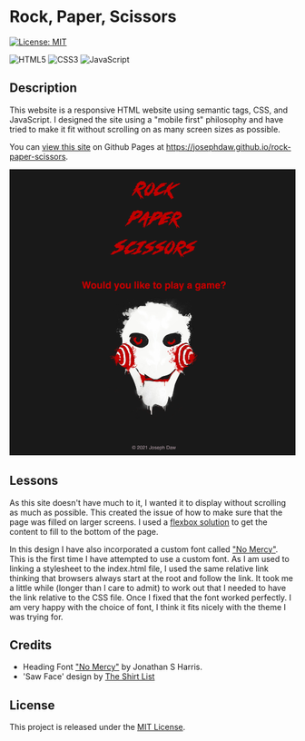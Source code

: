 # Rock, Paper, Scissors

[![License: MIT](https://img.shields.io/badge/License-MIT-yellow.svg)](https://opensource.org/licenses/MIT)

![HTML5](https://img.shields.io/badge/html5-%23E34F26.svg?logo=html5&logoColor=white)
![CSS3](https://img.shields.io/badge/css3-%231572B6.svg?&logo=css3&logoColor=white)
![JavaScript](https://img.shields.io/badge/javascript-%23323330.svg?&logo=javascript&logoColor=%23F7DF1E)

## Description
This website is a responsive HTML website using semantic tags, CSS, and JavaScript. I designed the site using a "mobile first" philosophy and have tried to make it fit without scrolling on as many screen sizes as possible.

You can [view this site](https://josephdaw.github.io/rock-paper-scissors) on Github Pages at https://josephdaw.github.io/rock-paper-scissors.

![site preview](assets/img/rock-paper-scissors.png)

## Lessons
As this site doesn't have much to it, I wanted it to display without scrolling as much as possible. This created the issue of how to make sure that the page was filled on larger screens. I used a [flexbox solution](https://stackoverflow.com/questions/16679146/force-footer-on-bottom-on-pages-with-little-content) to get the content to fill to the bottom of the page.

In this design I have also incorporated a custom font called ["No Mercy"](https://www.fontspace.com/no-mercy-font-f62831). This is the first time I have attempted to use a custom font. As I am used to linking a stylesheet to the index.html file, I used the same relative link thinking that browsers always start at the root and follow the link. It took me a little while (longer than I care to admit) to work out that I needed to have the link relative to the CSS file. Once I fixed that the font worked perfectly. I am very happy with the choice of font, I think it fits nicely with the theme I was trying for.

## Credits
- Heading Font ["No Mercy"](https://www.fontspace.com/no-mercy-font-f62831) by Jonathan S Harris.
- 'Saw Face' design by [The Shirt List](https://www.theshirtlist.com/lets-play-a-game-t-shirt-2/)

## License
This project is released under the [MIT License](LICENSE).